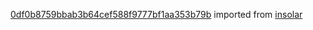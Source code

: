 [0df0b8759bbab3b64cef588f9777bf1aa353b79b](https://github.com/insolar/insolar/commit/0df0b8759bbab3b64cef588f9777bf1aa353b79b) imported from [insolar](https://github.com/insolar/insolar)
